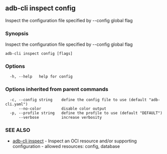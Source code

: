 ## adb-cli inspect config

Inspect the configuration file specified by --config global flag

### Synopsis

Inspect the configuration file specified by --config global flag

```
adb-cli inspect config [flags]
```

### Options

```
  -h, --help   help for config
```

### Options inherited from parent commands

```
  -c, --config string    define the config file to use (default "adb-cli.yaml")
      --no-color         disable color output
  -p, --profile string   define the profile to use (default "DEFAULT")
      --verbose          increase verbosity
```

### SEE ALSO

* [adb-cli inspect](adb-cli_inspect.md)	 - Inspect an OCI resource and/or supporting configuration - allowed resources: config, database

